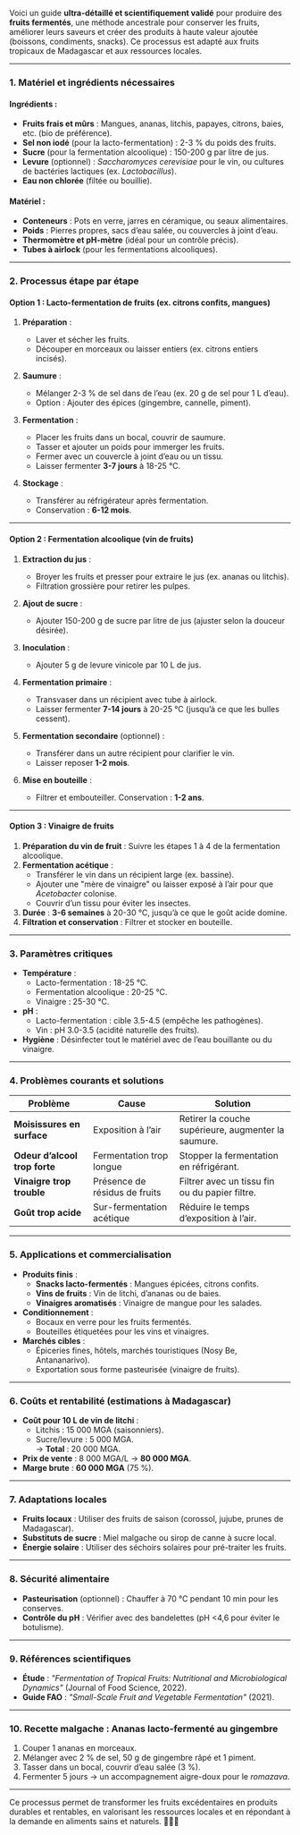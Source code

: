 Voici un guide **ultra-détaillé et scientifiquement validé** pour produire des **fruits fermentés**, une méthode ancestrale pour conserver les fruits, améliorer leurs saveurs et créer des produits à haute valeur ajoutée (boissons, condiments, snacks). Ce processus est adapté aux fruits tropicaux de Madagascar et aux ressources locales.

---

### **1. Matériel et ingrédients nécessaires**  
#### **Ingrédients** :
- **Fruits frais et mûrs** : Mangues, ananas, litchis, papayes, citrons, baies, etc. (bio de préférence).  
- **Sel non iodé** (pour la lacto-fermentation) : 2-3 % du poids des fruits.  
- **Sucre** (pour la fermentation alcoolique) : 150-200 g par litre de jus.  
- **Levure** (optionnel) : *Saccharomyces cerevisiae* pour le vin, ou cultures de bactéries lactiques (ex. *Lactobacillus*).  
- **Eau non chlorée** (filtée ou bouillie).  

#### **Matériel** :
- **Conteneurs** : Pots en verre, jarres en céramique, ou seaux alimentaires.  
- **Poids** : Pierres propres, sacs d’eau salée, ou couvercles à joint d’eau.  
- **Thermomètre et pH-mètre** (idéal pour un contrôle précis).  
- **Tubes à airlock** (pour les fermentations alcooliques).  

---

### **2. Processus étape par étape**  
#### **Option 1 : Lacto-fermentation de fruits (ex. citrons confits, mangues)**  
1. **Préparation** :  
   - Laver et sécher les fruits.  
   - Découper en morceaux ou laisser entiers (ex. citrons entiers incisés).  

2. **Saumure** :  
   - Mélanger 2-3 % de sel dans de l’eau (ex. 20 g de sel pour 1 L d’eau).  
   - Option : Ajouter des épices (gingembre, cannelle, piment).  

3. **Fermentation** :  
   - Placer les fruits dans un bocal, couvrir de saumure.  
   - Tasser et ajouter un poids pour immerger les fruits.  
   - Fermer avec un couvercle à joint d’eau ou un tissu.  
   - Laisser fermenter **3-7 jours** à 18-25 °C.  

4. **Stockage** :  
   - Transférer au réfrigérateur après fermentation.  
   - Conservation : **6-12 mois**.  

---

#### **Option 2 : Fermentation alcoolique (vin de fruits)**  
1. **Extraction du jus** :  
   - Broyer les fruits et presser pour extraire le jus (ex. ananas ou litchis).  
   - Filtration grossière pour retirer les pulpes.  

2. **Ajout de sucre** :  
   - Ajouter 150-200 g de sucre par litre de jus (ajuster selon la douceur désirée).  

3. **Inoculation** :  
   - Ajouter 5 g de levure vinicole par 10 L de jus.  

4. **Fermentation primaire** :  
   - Transvaser dans un récipient avec tube à airlock.  
   - Laisser fermenter **7-14 jours** à 20-25 °C (jusqu’à ce que les bulles cessent).  

5. **Fermentation secondaire** (optionnel) :  
   - Transférer dans un autre récipient pour clarifier le vin.  
   - Laisser reposer **1-2 mois**.  

6. **Mise en bouteille** :  
   - Filtrer et embouteiller. Conservation : **1-2 ans**.  

---

#### **Option 3 : Vinaigre de fruits**  
1. **Préparation du vin de fruit** : Suivre les étapes 1 à 4 de la fermentation alcoolique.  
2. **Fermentation acétique** :  
   - Transférer le vin dans un récipient large (ex. bassine).  
   - Ajouter une "mère de vinaigre" ou laisser exposé à l’air pour que *Acetobacter* colonise.  
   - Couvrir d’un tissu pour éviter les insectes.  
3. **Durée** : **3-6 semaines** à 20-30 °C, jusqu’à ce que le goût acide domine.  
4. **Filtration et conservation** : Filtrer et stocker en bouteille.  

---

### **3. Paramètres critiques**  
- **Température** :  
  - Lacto-fermentation : 18-25 °C.  
  - Fermentation alcoolique : 20-25 °C.  
  - Vinaigre : 25-30 °C.  
- **pH** :  
  - Lacto-fermentation : cible 3.5-4.5 (empêche les pathogènes).  
  - Vin : pH 3.0-3.5 (acidité naturelle des fruits).  
- **Hygiène** : Désinfecter tout le matériel avec de l’eau bouillante ou du vinaigre.  

---

### **4. Problèmes courants et solutions**  
| **Problème**               | **Cause**                      | **Solution**                          |  
|----------------------------|--------------------------------|---------------------------------------|  
| **Moisissures en surface** | Exposition à l’air            | Retirer la couche supérieure, augmenter la saumure. |  
| **Odeur d’alcool trop forte** | Fermentation trop longue      | Stopper la fermentation en réfrigérant. |  
| **Vinaigre trop trouble**  | Présence de résidus de fruits  | Filtrer avec un tissu fin ou du papier filtre. |  
| **Goût trop acide**        | Sur-fermentation acétique     | Réduire le temps d’exposition à l’air. |  

---

### **5. Applications et commercialisation**  
- **Produits finis** :  
  - **Snacks lacto-fermentés** : Mangues épicées, citrons confits.  
  - **Vins de fruits** : Vin de litchi, d’ananas ou de baies.  
  - **Vinaigres aromatisés** : Vinaigre de mangue pour les salades.  
- **Conditionnement** :  
  - Bocaux en verre pour les fruits fermentés.  
  - Bouteilles étiquetées pour les vins et vinaigres.  
- **Marchés cibles** :  
  - Épiceries fines, hôtels, marchés touristiques (Nosy Be, Antananarivo).  
  - Exportation sous forme pasteurisée (vinaigre de fruits).  

---

### **6. Coûts et rentabilité (estimations à Madagascar)**  
- **Coût pour 10 L de vin de litchi** :  
  - Litchis : 15 000 MGA (saisonniers).  
  - Sucre/levure : 5 000 MGA.  
  → **Total** : 20 000 MGA.  
- **Prix de vente** : 8 000 MGA/L → **80 000 MGA**.  
- **Marge brute** : **60 000 MGA** (75 %).  

---

### **7. Adaptations locales**  
- **Fruits locaux** : Utiliser des fruits de saison (corossol, jujube, prunes de Madagascar).  
- **Substituts de sucre** : Miel malgache ou sirop de canne à sucre local.  
- **Énergie solaire** : Utiliser des séchoirs solaires pour pré-traiter les fruits.  

---

### **8. Sécurité alimentaire**  
- **Pasteurisation** (optionnel) : Chauffer à 70 °C pendant 10 min pour les conserves.  
- **Contrôle du pH** : Vérifier avec des bandelettes (pH <4,6 pour éviter le botulisme).  

---

### **9. Références scientifiques**  
- **Étude** : *"Fermentation of Tropical Fruits: Nutritional and Microbiological Dynamics"* (Journal of Food Science, 2022).  
- **Guide FAO** : *"Small-Scale Fruit and Vegetable Fermentation"* (2021).  

---

### **10. Recette malgache : Ananas lacto-fermenté au gingembre**  
1. Couper 1 ananas en morceaux.  
2. Mélanger avec 2 % de sel, 50 g de gingembre râpé et 1 piment.  
3. Tasser dans un bocal, couvrir d’eau salée (3 %).  
4. Fermenter 5 jours → un accompagnement aigre-doux pour le *romazava*.  

---

Ce processus permet de transformer les fruits excédentaires en produits durables et rentables, en valorisant les ressources locales et en répondant à la demande en aliments sains et naturels. 🍍🍋✨
